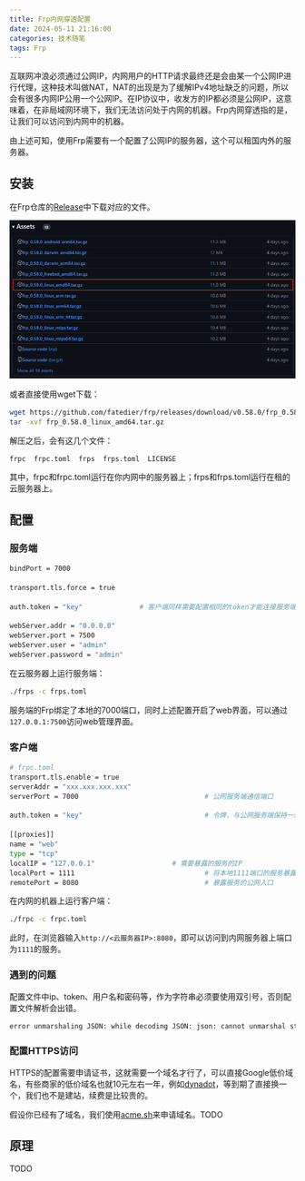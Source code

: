 ```yaml
---
title: Frp内网穿透配置
date: 2024-05-11 21:16:00
categories: 技术随笔
tags: Frp
---
```


互联网冲浪必须通过公网IP，内网用户的HTTP请求最终还是会由某一个公网IP进行代理，这种技术叫做NAT，NAT的出现是为了缓解IPv4地址缺乏的问题，所以会有很多内网IP公用一个公网IP。在IP协议中，收发方的IP都必须是公网IP，这意味着，在非局域网环境下，我们无法访问处于内网的机器。Frp内网穿透指的是，让我们可以访问到内网中的机器。

由上述可知，使用Frp需要有一个配置了公网IP的服务器，这个可以租国内外的服务器。

## 安装

在Frp仓库的[Release](https://github.com/fatedier/frp/releases)中下载对应的文件。

![release](Frp内网穿透配置/2024-05-11-21-27-57.png)

或者直接使用wget下载：

```bash
wget https://github.com/fatedier/frp/releases/download/v0.58.0/frp_0.58.0_linux_amd64.tar.gz
tar -xvf frp_0.58.0_linux_amd64.tar.gz
```

解压之后，会有这几个文件：

```bash
frpc  frpc.toml  frps  frps.toml  LICENSE
```

其中，frpc和frpc.toml运行在你内网中的服务器上；frps和frps.toml运行在租的云服务器上。

## 配置

### 服务端

```bash
bindPort = 7000

transport.tls.force = true

auth.token = "key"              # 客户端同样需要配置相同的token才能连接服务端

webServer.addr = "0.0.0.0"
webServer.port = 7500
webServer.user = "admin"
webServer.password = "admin"
```

在云服务器上运行服务端：

```bash
./frps -c frps.toml
```

服务端的Frp绑定了本地的7000端口，同时上述配置开启了web界面，可以通过`127.0.0.1:7500`访问web管理界面。

### 客户端

```bash
# frpc.toml
transport.tls.enable = true
serverAddr = "xxx.xxx.xxx.xxx"
serverPort = 7000                               # 公网服务端通信端口

auth.token = "key"                              # 令牌，与公网服务端保持一致

[[proxies]]
name = "web"
type = "tcp"
localIP = "127.0.0.1"                   # 需要暴露的服务的IP
localPort = 1111                                # 将本地1111端口的服务暴露在公网的8080端口
remotePort = 8080                               # 暴露服务的公网入口
```

在内网的机器上运行客户端：

```bash
./frpc -c frpc.toml
```

此时，在浏览器输入`http://<云服务器IP>:8080`，即可以访问到内网服务器上端口为`1111`的服务。

### 遇到的问题

配置文件中ip、token、用户名和密码等，作为字符串必须要使用双引号，否则配置文件解析会出错。

```bash
error unmarshaling JSON: while decoding JSON: json: cannot unmarshal string into Go value of type v1.ServerConfig
```

### 配置HTTPS访问

HTTPS的配置需要申请证书，这就需要一个域名才行了，可以直接Google低价域名，有些商家的低价域名也就10元左右一年，例如[dynadot](https://www.dynadot.com/)，等到期了直接换一个，我们也不是建站，续费是比较贵的。

假设你已经有了域名，我们使用[acme.sh](https://github.com/acmesh-official/acme.sh)来申请域名。TODO

## 原理

TODO
